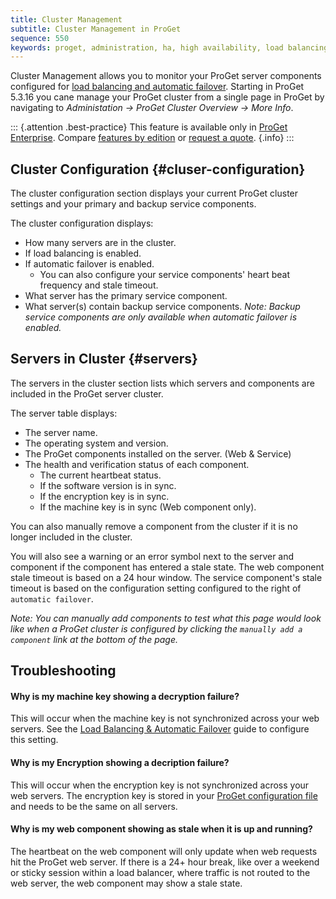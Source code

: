 ```yaml
---
title: Cluster Management
subtitle: Cluster Management in ProGet
sequence: 550
keywords: proget, administration, ha, high availability, load balancing, automatic failover, failover
---
```


Cluster Management allows you to monitor your ProGet server components configured for [load balancing and automatic failover](/docs/proget/installation/load-balancing-and-automatic-failover).  Starting in ProGet 5.3.16 you cane manage your ProGet cluster from a single page in ProGet by navigating to _Administation -> ProGet Cluster Overview -> More Info_. 

::: {.attention .best-practice}
This feature is available only in [ProGet Enterprise](https://inedo.com/proget/enterprise/). Compare [features by edition](/docs/proget/administration/license) or [request a quote](https://inedo.com/proget/pricing/request-quote). {.info}
:::

## Cluster Configuration {#cluser-configuration}

The cluster configuration section displays your current ProGet cluster settings and your primary and backup service components.

The cluster configuration displays:
- How many servers are in the cluster.
- If load balancing is enabled.
- If automatic failover is enabled.
   - You can also configure your service components' heart beat frequency and stale timeout.
- What server has the primary service component.
- What server(s) contain backup service components. _Note: Backup service components are only available when automatic failover is enabled._

## Servers in Cluster {#servers}

The servers in the cluster section lists which servers and components are included in the ProGet server cluster.

The server table displays:
- The server name.
- The operating system and version.
- The ProGet components installed on the server. (Web & Service)
- The health and verification status of each component.
  - The current heartbeat status.
  - If the software version is in sync.
  - If the encryption key is in sync.
  - If the machine key is in sync (Web component only).

You can also manually remove a component from the cluster if it is no longer included in the cluster.

You will also see a warning or an error symbol next to the server and component if the component has entered a stale state.  The web component stale timeout is based on a 24 hour window.  The service component's stale timeout is based on the configuration setting configured to the right of `automatic failover`.  

_Note: You can manually add components to test what this page would look like when a ProGet cluster is configured by clicking the `manually add a component` link at the bottom of the page._

## Troubleshooting

#### Why is my machine key showing a decryption failure?

This will occur when the machine key is not synchronized across your web servers.  See the [Load Balancing & Automatic Failover](/docs/proget/installation/load-balancing-and-automatic-failover#configure-web-node) guide to configure this setting.

#### Why is my Encryption showing a decription failure?

This will occur when the encryption key is not synchronized across your web servers.  The encryption key is stored in your [ProGet configuration file](/docs/proget/installation/config-files) and needs to be the same on all servers.

#### Why is my web component showing as stale when it is up and running?

The heartbeat on the web component will only update when web requests hit the ProGet web server.  If there is a 24+ hour break, like over a weekend or sticky session within a load balancer, where traffic is not routed to the web server, the web component may show a stale state.